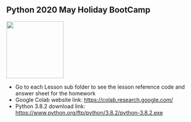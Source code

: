 ## Python 2020 May Holiday BootCamp

<img src="https://drive.google.com/uc?id=1CDHIlfAuiV2K8TOBBEiq4ulc5GPZ3crI" width="150"/>

* Go to each Lesson sub folder to see the lesson reference code and answer sheet for the homework
* Google Colab website link: https://colab.research.google.com/
* Python 3.8.2 download link: https://www.python.org/ftp/python/3.8.2/python-3.8.2.exe
